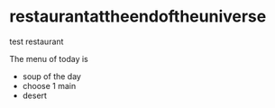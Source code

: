 # restaurantattheendoftheuniverse
test restaurant

The menu of today is

* soup of the day
* choose 1 main
* desert
